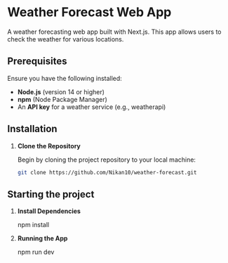 # Weather Forecast Web App

A weather forecasting web app built with Next.js. This app allows users to check the weather for various locations.

## Prerequisites

Ensure you have the following installed:

- **Node.js** (version 14 or higher)
- **npm** (Node Package Manager)
- An **API key** for a weather service (e.g., weatherapi)

## Installation

1. **Clone the Repository**

   Begin by cloning the project repository to your local machine:

   ```bash
   git clone https://github.com/Nikan10/weather-forecast.git

## Starting the project

1. **Install Dependencies**

    npm install

2. **Running the App**

    npm run dev